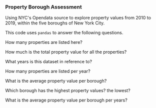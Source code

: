 ### Property Borough Assessment


Using NYC's Opendata source to explore property values from 2010 to 2019, within the five boroughs of New York City. 

This code uses ```pandas``` to answer the following questions.
  
  How many properties are listed here?
  
  How much is the total property value for all the properties?
  
  What years is this dataset in reference to?
  
  How many properties are listed per year?
  
  What is the average property value per borough?
  
  Which borough has the highest property values? the lowest?
  
  What is the average property value per borough per years?

![]()

